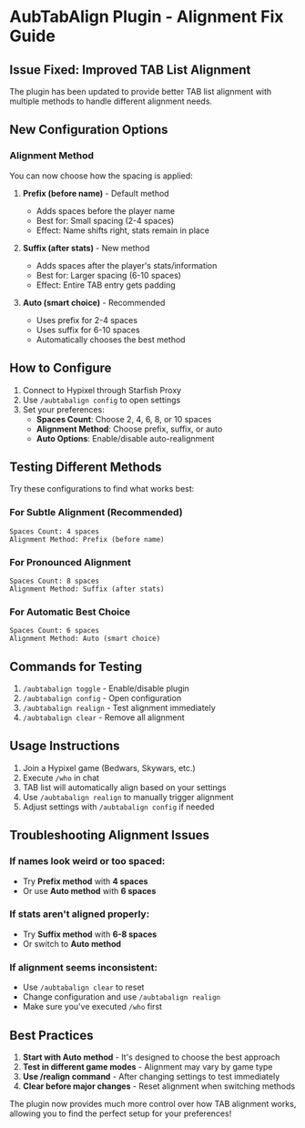 # AubTabAlign Plugin - Alignment Fix Guide

## Issue Fixed: Improved TAB List Alignment

The plugin has been updated to provide better TAB list alignment with multiple methods to handle different alignment needs.

## New Configuration Options

### Alignment Method
You can now choose how the spacing is applied:

1. **Prefix (before name)** - Default method
   - Adds spaces before the player name
   - Best for: Small spacing (2-4 spaces)
   - Effect: Name shifts right, stats remain in place

2. **Suffix (after stats)** - New method  
   - Adds spaces after the player's stats/information
   - Best for: Larger spacing (6-10 spaces)
   - Effect: Entire TAB entry gets padding

3. **Auto (smart choice)** - Recommended
   - Uses prefix for 2-4 spaces
   - Uses suffix for 6-10 spaces
   - Automatically chooses the best method

## How to Configure

1. Connect to Hypixel through Starfish Proxy
2. Use `/aubtabalign config` to open settings
3. Set your preferences:
   - **Spaces Count**: Choose 2, 4, 6, 8, or 10 spaces
   - **Alignment Method**: Choose prefix, suffix, or auto
   - **Auto Options**: Enable/disable auto-realignment

## Testing Different Methods

Try these configurations to find what works best:

### For Subtle Alignment (Recommended)
```
Spaces Count: 4 spaces
Alignment Method: Prefix (before name)
```

### For Pronounced Alignment
```
Spaces Count: 8 spaces  
Alignment Method: Suffix (after stats)
```

### For Automatic Best Choice
```
Spaces Count: 6 spaces
Alignment Method: Auto (smart choice)
```

## Commands for Testing

1. `/aubtabalign toggle` - Enable/disable plugin
2. `/aubtabalign config` - Open configuration
3. `/aubtabalign realign` - Test alignment immediately  
4. `/aubtabalign clear` - Remove all alignment

## Usage Instructions

1. Join a Hypixel game (Bedwars, Skywars, etc.)
2. Execute `/who` in chat
3. TAB list will automatically align based on your settings
4. Use `/aubtabalign realign` to manually trigger alignment
5. Adjust settings with `/aubtabalign config` if needed

## Troubleshooting Alignment Issues

### If names look weird or too spaced:
- Try **Prefix method** with **4 spaces**
- Or use **Auto method** with **6 spaces**

### If stats aren't aligned properly:
- Try **Suffix method** with **6-8 spaces**
- Or switch to **Auto method**

### If alignment seems inconsistent:
- Use `/aubtabalign clear` to reset
- Change configuration and use `/aubtabalign realign`
- Make sure you've executed `/who` first

## Best Practices

1. **Start with Auto method** - It's designed to choose the best approach
2. **Test in different game modes** - Alignment may vary by game type
3. **Use /realign command** - After changing settings to test immediately
4. **Clear before major changes** - Reset alignment when switching methods

The plugin now provides much more control over how TAB alignment works, allowing you to find the perfect setup for your preferences!